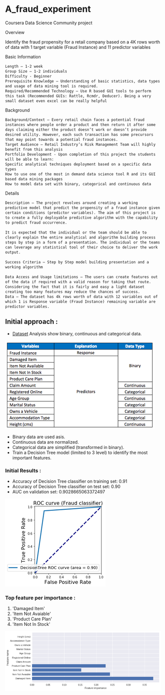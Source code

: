 # A_fraud_experiment
Coursera Data Science Community project

Overview

Identify the fraud propensity for a retail company based on a 4K rows worth of data with 1 target variable (Fraud Instance) and 11 predictor variables

Basic Information

    Length – 1-2 week
    Group Size – 1-2 individuals
    Difficulty - Beginner
    Prerequisite Knowledge – Understanding of basic statistics, data types and usage of data mining tool is required.
    Required/Recommended Technology – Use R based GUI tools to perform this task (Recommended GUIs: Rattle, Rcmdr, Deducer). Being a very small dataset even excel can be really helpful

Background

    Background/Context – Every retail chain faces a potential fraud instances where people order a product and then return it after some days claiming either the product doesn’t work or doesn’t provide desired utility. However, each such transaction has some precursors that may point towards a potential fraud instances.
    Target Audience – Retail Industry’s Risk Management Team will highly benefit from this analysis
    Portfolio Development - Upon completion of this project the students will be able to learn:
    Specific analytical techniques deployment based on a specific data types
    How to use one of the most in demand data science tool R and its GUI based data mining packages
    How to model data set with binary, categorical and continuous data

Details

    Description – The project revolves around creating a working predictive model that predict the propensity of a fraud instance given certain conditions (predictor variables). The aim of this project is to create a fully deployable predictive algorithm with the capability to predict fraud occurrence.

    It is expected that the individual or the team should be able to clearly explain the entire analytical and algorithm building process steps by step in a form of a presentation. The individual or the teams can leverage any statistical tool of their choice to deliver the work output.

    Success Criteria – Step by Step model building presentation and a working algorithm
    
    Data Access and Usage limitations – The users can create features out of the data if required with a valid reason for taking that route. Considering the fact that it is fairly and easy a light dataset creating too many features may reduce the chances of success.
    Data – The dataset has 4k rows worth of data with 12 variables out of which 1 is Response variable (Fraud Instance) remaining variable are predictor variables.

## Initial approach :

* [Dataset](https://docs.google.com/spreadsheets/d/1TufF3QBHK8RsC06V0arvF3PwN3gfz5kg5eV6BjRxEjc/edit#gid=581816440) Analysis show binary, continuous and categorical data.

![](https://github.com/experimentboy/A_fraud_experiment/blob/master/dataset.png)

* Binary data are used asis.
* Continuous data are normalized.
* Categorical data are simplified (transformed in binary).
* Train a Decision Tree model (limited to 3 level) to identify the most important features.

### Initial Results : 

* Accuracy of Decision Tree classifier on training set: 0.91
* Accuracy of Decision Tree classifier on test set: 0.90
* AUC on validation set: 0.9028665063372497

![](https://github.com/experimentboy/A_fraud_experiment/blob/master/Fraud_dt_ROC.png)

### Top feature per importance : 
1. 'Damaged Item'
1. 'Item Not Avaiable' 
1. 'Product Care Plan'
1. 'Item Not In Stock'


![](https://github.com/experimentboy/A_fraud_experiment/blob/master/feature_importance.pgn.png)





